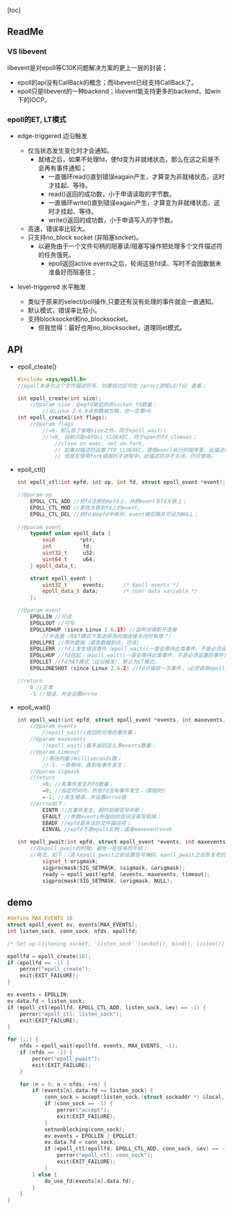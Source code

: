 [toc]

## ReadMe
### VS libevent

libevent是对epoll等C10K问题解决方案的更上一层的封装；

- epoll的api没有CallBack的概念；而libevent已经支持CallBack了。
- epoll只是libevent的一种backend；libevent能支持更多的backend，如win下的IOCP。



### epoll的ET, LT模式
- edge-triggered 边沿触发
	- 仅当状态发生变化时才会通知。
		- 就绪之后，如果不处理fd，使fd变为非就绪状态，那么在这之前是不会再有事件通知；
			- 一直循环read()直到错误eagain产生，才算变为非就绪状态，这时才挂起、等待。
			- read()返回的成功数，小于申请读取的字节数。
			- 一直循环write()直到错误eagain产生，才算变为非就绪状态，这时才挂起、等待。
			- write()返回的成功数，小于申请写入的字节数。
	- 高速，错误率比较大。
	- 只支持no_block socket (非阻塞socket)。
		- 以避免由于一个文件句柄的阻塞读/阻塞写操作把处理多个文件描述符的任务饿死。
			- epoll返回active events之后，轮询这些fd读、写时不会因数据未准备好而阻塞住；

- level-triggered 水平触发
	- 类似于原来的select/poll操作,只要还有没有处理的事件就会一直通知。
	- 默认模式，错误率比较小。
	- 支持blocksocket和no_blocksocket。
		- 但我觉得：最好也用no_blocksocket，道理同et模式。


## API
- epoll_cteate()

	```cpp
	#include <sys/epoll.h>
	//epoll本身也占个文件描述符号，创建成功后可在 /proc/进程id/fd/ 查看；

	int epoll_create(int size);
		//@param size：此epfd能监听的socket fd数量；
			//从Linux 2.6.8该参数被忽略，但一定要>0
	int epoll_create1(int flags);
		//@param flags 
			//=0，那么除了省略size之外，同于epoll_wait()
			//!=0, 目前只能=EPOLL_CLOEXEC，同于open的fd_cloexec；
				//close on exec, not on-fork, 
				// 如果对描述符设置了FD_CLOEXEC，使用execl执行的程序里，此描述符被关闭，不能再使用它，
				// 但是在使用fork调用的子进程中，此描述符并不关闭，仍可使用。
	```


- epoll_ctl()

	```cpp
	int epoll_ctl(int epfd, int op, int fd, struct epoll_event *event);

	//@param op 
		EPOLL_CTL_ADD //把fd注册到epfd上，并把event与fd关联上；
		EPOLL_CTL_MOD //更改关联到fd上的event; 
		EPOLL_CTL_DEL //把fd从epfd中移开，event被忽略并可设为NULL；
		
	//@param event 
		typedef union epoll_data {
			void        *ptr;
			int          fd;
			uint32_t     u32;
			uint64_t     u64;
		} epoll_data_t;

		struct epoll_event {
			uint32_t     events;      /* Epoll events */
			epoll_data_t data;        /* User data variable */
		};

	//@param event 
		EPOLLIN //可读
		EPOLLOUT //可写
		EPOLLRDHUP (since Linux 2.6.17) //监听对端断开连接
			//半连接（在ET模式下发送探测对端连接关闭时有用？）
		EPOLLPRI //带外数据（紧急数据到达，可读）
		EPOLLERR //fd上发生错误事件（epoll_wait()一直会等待此类事件，不是必须设置的事件）
		EPOLLHUP //fd挂起；（epoll_wait()一直会等待此类事件，不是必须设置的事件）
		EPOLLET //fd为ET模式（边沿触发），默认为LT模式。
		EPOLLONESHOT (since Linux 2.6.2) //fd只捕获一次事件；（必须调用epoll_ctl(EPOLL_CTL_MOD)来重新安装事件）
	
	//return
		0 //正常
		-1 //错误，并会设置errno
	```


- epoll_wait()

	```cpp
	int epoll_wait(int epfd, struct epoll_event *events, int maxevents, int timeout);
		//@param events 
			//epoll_wait()返回的可用的事件集；
		//@param maxevents 
			//epoll_wait()最多返回这么多events数量；
		//@param timeout 
			//等待的最小milliseconds数；
			//-1，一直等待，直到有事件发生；
		//@param sigmask 
		//return
			>0; //有事件发生的fd数量；
			=0; //指定时间内，所有fd没有事件发生；（即超时）
			=-1; //发生错误，并设置errno值
		//errno如下：
			EINTR //在事件发生、超时前被信号中断；
			EFAULT //参数events所指向的空间没有写权限；
			EBADF //epfd是非法的文件描述符；
			EINVAL //epfd不是epoll实例；或者maxevents<=0

	int epoll_pwait(int epfd, struct epoll_event *events, int maxevents, int timeout, const sigset_t *sigmask);
		//在epoll_pwait的时候，避免一些信号的干扰；
		//用法，如下：（进入epoll_pwait之前设置信号掩码，epoll_pwait之后恢复老的信息掩码）
			sigset_t origmask;
			sigprocmask(SIG_SETMASK, &sigmask, &origmask);
			ready = epoll_wait(epfd, &events, maxevents, timeout);
			sigprocmask(SIG_SETMASK, &origmask, NULL);
	```


## demo

```cpp
#define MAX_EVENTS 10
struct epoll_event ev, events[MAX_EVENTS];
int listen_sock, conn_sock, nfds, epollfd;

/* Set up listening socket, 'listen_sock' (socket(), bind(), listen()) */

epollfd = epoll_create(10);
if (epollfd == -1) {
	perror("epoll_create");
	exit(EXIT_FAILURE);
}

ev.events = EPOLLIN;
ev.data.fd = listen_sock;
if (epoll_ctl(epollfd, EPOLL_CTL_ADD, listen_sock, &ev) == -1) {
	perror("epoll_ctl: listen_sock");
	exit(EXIT_FAILURE);
}

for (;;) {
	nfds = epoll_wait(epollfd, events, MAX_EVENTS, -1);
	if (nfds == -1) {
		perror("epoll_pwait");
		exit(EXIT_FAILURE);
	}

	for (n = 0; n < nfds; ++n) {
		if (events[n].data.fd == listen_sock) {
			conn_sock = accept(listen_sock,(struct sockaddr *) &local, &addrlen);
			if (conn_sock == -1) {
				perror("accept");
				exit(EXIT_FAILURE);
			}
			setnonblocking(conn_sock);
			ev.events = EPOLLIN | EPOLLET;
			ev.data.fd = conn_sock;
			if (epoll_ctl(epollfd, EPOLL_CTL_ADD, conn_sock, &ev) == -1) {
				perror("epoll_ctl: conn_sock");
				exit(EXIT_FAILURE);
			}
		} else {
			do_use_fd(events[n].data.fd);
		}
	}
}
```

